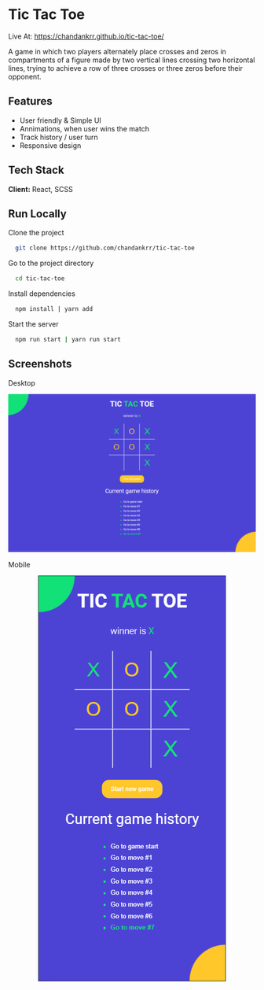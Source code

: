 
# Tic Tac Toe
Live At: https://chandankrr.github.io/tic-tac-toe/

A game in which two players alternately place crosses and zeros in compartments of a figure made by two vertical lines crossing two horizontal lines, trying to achieve a row of three crosses or three zeros before their opponent.


## Features

- User friendly & Simple UI
- Annimations, when user wins the match
- Track history / user turn
- Responsive design


## Tech Stack

**Client:** React, SCSS


## Run Locally

Clone the project

```bash
  git clone https://github.com/chandankrr/tic-tac-toe
```

Go to the project directory

```bash
  cd tic-tac-toe
```

Install dependencies

```bash
  npm install | yarn add
```

Start the server

```bash
  npm run start | yarn run start
```


## Screenshots
Desktop

![tic-tac-toe Screenshots](https://raw.githubusercontent.com/chandankrr/tic-tac-toe/main/public/img/desktop.png)

Mobile

<p align="center">
  <img src="https://raw.githubusercontent.com/chandankrr/tic-tac-toe/main/public/img/mobile.png" alt="tic-tac-toe Screenshots"/>
</p>
